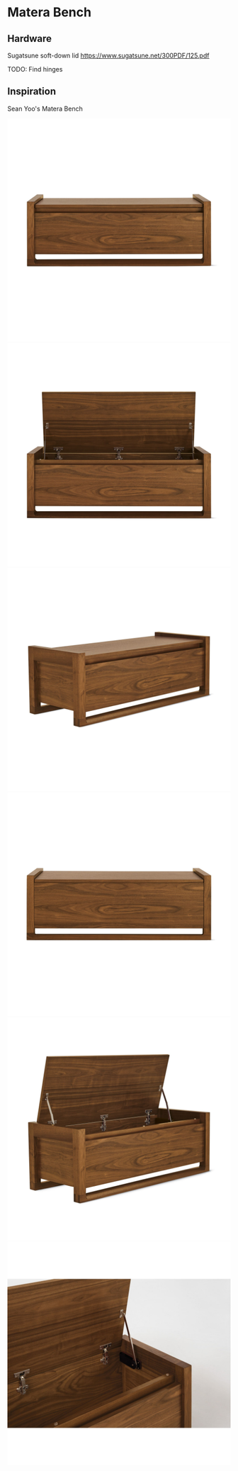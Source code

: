 # Matera Bench

## Hardware

Sugatsune soft-down lid
<https://www.sugatsune.net/300PDF/125.pdf>

TODO: Find hinges

## Inspiration

Sean Yoo's Matera Bench

![Matera bench](./Images/Matera%20Bench%201.jpg)
![Matera bench](./Images/Matera%20Bench%202.jpg)
![Matera bench](./Images/Matera%20Bench%203.jpg)
![Matera bench](./Images/Matera%20Bench%204.jpg)
![Matera bench](./Images/Matera%20Bench%205.jpg)
![Matera bench](./Images/Matera%20Bench%206.jpg)